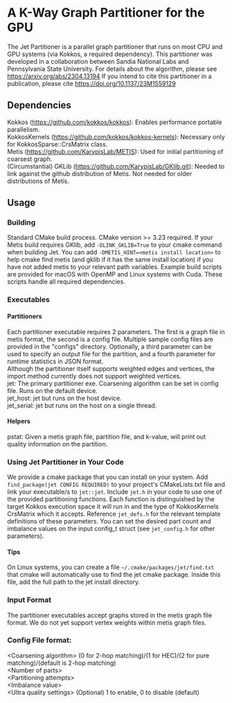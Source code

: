 # A K-Way Graph Partitioner for the GPU

The Jet Partitioner is a parallel graph partitioner that runs on most CPU and GPU systems (via Kokkos, a required dependency).
This partitioner was developed in a collaboration between Sandia National Labs and Pennsylvania State University.
For details about the algorithm, please see https://arxiv.org/abs/2304.13194 
If you intend to cite this partitioner in a publication, please cite https://doi.org/10.1137/23M1559129

## Dependencies

Kokkos (https://github.com/kokkos/kokkos): Enables performance portable parallelism.  
KokkosKernels (https://github.com/kokkos/kokkos-kernels): Necessary only for KokkosSparse::CrsMatrix class.  
Metis (https://github.com/KarypisLab/METIS): Used for initial partitioning of coarsest graph.  
(Circumstantial) GKLib (https://github.com/KarypisLab/GKlib.git): Needed to link against the github distribution of Metis. Not needed for older distributions of Metis.

## Usage

### Building

Standard CMake build process. CMake version >= 3.23 required. If your Metis build requires GKlib, add `-DLINK_GKLIB=True` to your cmake command when building Jet. You can add `-DMETIS_HINT=<metis install location>` to help cmake find metis (and gklib if it has the same install location) if you have not added metis to your relevant path variables. Example build scripts are provided for macOS with OpenMP and Linux systems with Cuda. These scripts handle all required dependencies.

### Executables

#### Partitioners
Each partitioner executable requires 2 parameters. The first is a graph file in metis format, the second is a config file. Multiple sample config files are provided in the "configs" directory. Optionally, a third parameter can be used to specify an output file for the partition, and a fourth parameter for runtime statistics in JSON format.  
Although the partitioner itself supports weighted edges and vertices, the import method currently does not support weighted vertices.  
jet: The primary partitioner exe. Coarsening algorithm can be set in config file. Runs on the default device.  
jet\_host: jet but runs on the host device.  
jet\_serial: jet but runs on the host on a single thread.

#### Helpers
pstat: Given a metis graph file, partition file, and k-value, will print out quality information on the partition.

### Using Jet Partitioner in Your Code
We provide a cmake package that you can install on your system. Add `find_package(jet CONFIG REQUIRED)` to your project's CMakeLists.txt file and link your executable/s to `jet::jet`. Include `jet.h` in your code to use one of the provided partitioning functions. Each function is distinguished by the target Kokkos execution space it will run in and the type of KokkosKernels CrsMatrix which it accepts. Reference `jet_defs.h` for the relevant template definitions of these parameters. You can set the desired part count and imbalance values on the input config_t struct (see `jet_config.h` for other parameters).

#### Tips
On Linux systems, you can create a file `~/.cmake/packages/jet/find.txt` that cmake will automatically use to find the jet cmake package.
Inside this file, add the full path to the jet install directory.

### Input Format
The partitioner executables accept graphs stored in the metis graph file format. We do not yet support vertex weights within metis graph files.

### Config File format:  
\<Coarsening algorithm\> (0 for 2-hop matching)/(1 for HEC)/(2 for pure matching)/(default is 2-hop matching)  
\<Number of parts\>  
\<Partitioning attempts\>  
\<Imbalance value\>  
\<Ultra quality settings\> (Optional) 1 to enable, 0 to disable (default)
